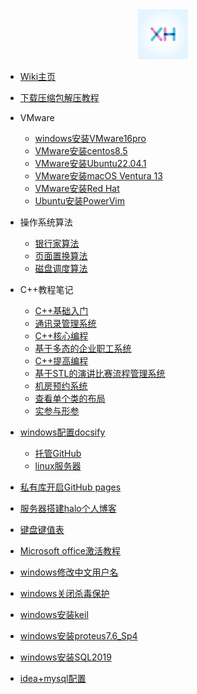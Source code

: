 <div align="center">
<a href="https://wiki.xhcheats.cn/#/">
<img src=xh1.jpg />
</div>

* [Wiki主页](README.md)

* [下载压缩包解压教程](qita/jieya.md)

* VMware
  * [windows安装VMware16pro](VMware/VMware.md)
  * [VMware安装centos8.5](VMware/centos.md)
  * [VMware安装Ubuntu22.04.1](VMware/Ubuntu.md)
  * [VMware安装macOS Ventura 13](VMware/Ventura13.md)
  * [VMware安装Red Hat](<VMware/red hat.md>)
  * [Ubuntu安装PowerVim](Vmware/PowerVim.md)

* 操作系统算法
  * [银行家算法](algorithm/banker.md)
  * [页面置换算法](algorithm/pagedisplace.md)
  * [磁盘调度算法](algorithm/Disk_scheduling.md)

* C++教程笔记
  * [C++基础入门](CPP/一/C++基础入门.md)
  * [通讯录管理系统](CPP/二/通讯录管理系统.md)
  * [C++核心编程](CPP/三/C++核心编程.md)
  * [基于多态的企业职工系统](CPP/四/职工管理系统.md)
  * [C++提高编程](CPP/五/C++提高编程.md)
  * [基于STL的演讲比赛流程管理系统](CPP/六/演讲比赛.md)
  * [机房预约系统](CPP/七/机房预约系统.md)
  * [查看单个类的布局](CPP/single.md)
  * [实参与形参](CPP/shican.md)
  
* [windows配置docsify](qita/docsify.md)
  * [托管GitHub](qita/docsify1.md)
  * [linux服务器](qita/docsify2.md)
* [私有库开启GitHub pages](wiki/githubaction.md)
* [服务器搭建halo个人博客](qita/halo.md)

* [键盘键值表](qita/jianpankey.md)
* [Microsoft office激活教程](qita/office.md)
* [windows修改中文用户名](qita/yonghuming.md)
* [windows关闭杀毒保护](qita/guanshadu.md)
* [windows安装keil](qita/keil.md)
* [windows安装proteus7.6\_Sp4](qita/proteus.md)
* [windows安装SQL2019](qita/sql.md)
* [idea+mysql配置](qita/idea.md)





